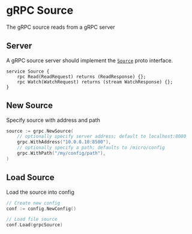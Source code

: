 # gRPC Source

The gRPC source reads from a gRPC server

## Server

A gRPC source server should implement the [`Source`](https://github.com/asim/nitro/config/blob/master/source/grpc/proto/grpc.proto#L3L6) proto interface.

```
service Source {
	rpc Read(ReadRequest) returns (ReadResponse) {};
	rpc Watch(WatchRequest) returns (stream WatchResponse) {};
}
```

## New Source

Specify source with address and path

```go
source := grpc.NewSource(
	// optionally specify server address; default to localhost:8080
	grpc.WithAddress("10.0.0.10:8500"),
	// optionally specify a path; defaults to /micro/config
	grpc.WithPath("/my/config/path"),
)
```

## Load Source

Load the source into config

```go
// Create new config
conf := config.NewConfig()

// Load file source
conf.Load(grpcSource)
```

